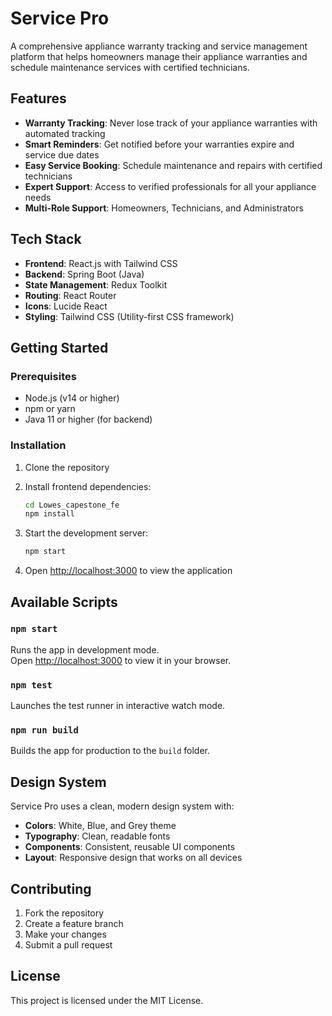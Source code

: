# Service Pro

A comprehensive appliance warranty tracking and service management platform that helps homeowners manage their appliance warranties and schedule maintenance services with certified technicians.

## Features

- **Warranty Tracking**: Never lose track of your appliance warranties with automated tracking
- **Smart Reminders**: Get notified before your warranties expire and service due dates
- **Easy Service Booking**: Schedule maintenance and repairs with certified technicians
- **Expert Support**: Access to verified professionals for all your appliance needs
- **Multi-Role Support**: Homeowners, Technicians, and Administrators

## Tech Stack

- **Frontend**: React.js with Tailwind CSS
- **Backend**: Spring Boot (Java)
- **State Management**: Redux Toolkit
- **Routing**: React Router
- **Icons**: Lucide React
- **Styling**: Tailwind CSS (Utility-first CSS framework)

## Getting Started

### Prerequisites

- Node.js (v14 or higher)
- npm or yarn
- Java 11 or higher (for backend)

### Installation

1. Clone the repository
2. Install frontend dependencies:
   ```bash
   cd Lowes_capestone_fe
   npm install
   ```

3. Start the development server:
   ```bash
   npm start
   ```

4. Open [http://localhost:3000](http://localhost:3000) to view the application

## Available Scripts

### `npm start`

Runs the app in development mode.\
Open [http://localhost:3000](http://localhost:3000) to view it in your browser.

### `npm test`

Launches the test runner in interactive watch mode.

### `npm run build`

Builds the app for production to the `build` folder.

## Design System

Service Pro uses a clean, modern design system with:

- **Colors**: White, Blue, and Grey theme
- **Typography**: Clean, readable fonts
- **Components**: Consistent, reusable UI components
- **Layout**: Responsive design that works on all devices

## Contributing

1. Fork the repository
2. Create a feature branch
3. Make your changes
4. Submit a pull request

## License

This project is licensed under the MIT License.
